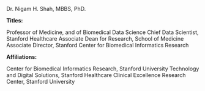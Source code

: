 Dr. Nigam H. Shah, MBBS, PhD.

**Titles:**

Professor of Medicine, and of Biomedical Data Science
Chief Data Scientist, Stanford Healthcare
Associate Dean for Research, School of Medicine
Associate Director, Stanford Center for Biomedical Informatics Research

**Affiliations:**

Center for Biomedical Informatics Research, Stanford University
Technology and Digital Solutions, Stanford Healthcare
Clinical Excellence Research Center, Stanford University 
